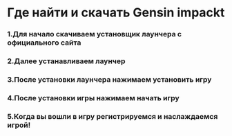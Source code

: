 <h1>Где найти и скачать Gensin impackt</h1>
<h3>1.Для начало скачиваем  установщик лаунчера с официального сайта</h3>
<h3>2.Далее устанавливаем лаунчер</h3>
<h3>3.После установки лаунчера нажимаем установить игру</h3>
<h3>4.После установки игры нажимаем начать игру</h3>
<h3>5.Когда вы вошли в игру регистрируемся и наслаждаемся игрой!</h3
<a href="https://genshin.mihoyo.com/ru/download">
